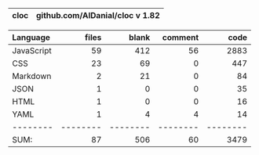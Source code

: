 
cloc|github.com/AlDanial/cloc v 1.82
--- | ---

Language|files|blank|comment|code
:-------|-------:|-------:|-------:|-------:
JavaScript|59|412|56|2883
CSS|23|69|0|447
Markdown|2|21|0|84
JSON|1|0|0|35
HTML|1|0|0|16
YAML|1|4|4|14
--------|--------|--------|--------|--------
SUM:|87|506|60|3479
